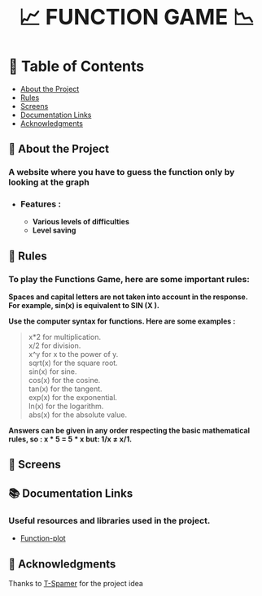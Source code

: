## **<h1 align="center"> 📈 FUNCTION GAME 📉</h1>**


# 📜 Table of Contents

- [About the Project](https://github.com/Liko0o0/Function-Game_Website?tab=readme-ov-file#-about-the-project)
- [Rules](https://github.com/Liko0o0/Function-Game_Website?tab=readme-ov-file#-rules)
- [Screens](https://github.com/Liko0o0/Function-Game_Website?tab=readme-ov-file#-screens)
- [Documentation Links](https://github.com/Liko0o0/Function-Game_Website?tab=readme-ov-file#-documentation-links)
- [Acknowledgments](https://github.com/Liko0o0/Function-Game_Website?tab=readme-ov-file#-acknowledgments)
  
## 📖 About the Project

### A website where you have to guess the function only by looking at the graph
- ### **Features :**
    - **Various levels of difficulties**
    - **Level saving**

## 📝 Rules
### To play the Functions Game, here are some important rules:

**Spaces and capital letters are not taken into account in the response.<br>
For example, sin(x) is equivalent to SIN (X ).**

**Use the computer syntax for functions. Here are some examples :**
> x*2 for multiplication.<br>
x/2 for division.<br>
x^y for x to the power of y.<br>
sqrt(x) for the square root.<br>
sin(x) for sine.<br>
cos(x) for the cosine.<br>
tan(x) for the tangent.<br>
exp(x) for the exponential.<br>
ln(x) for the logarithm.<br>
abs(x) for the absolute value.<br>

**Answers can be given in any order respecting the
basic mathematical rules, so : x * 5 = 5 * x  but: 1/x ≠ x/1.**

## 📸 Screens

## 📚 Documentation Links

### Useful resources and libraries used in the project.

 - [Function-plot](https://mauriciopoppe.github.io/function-plot/)

## 💎 Acknowledgments

Thanks to [T-Spamer](https://github.com/T-Spamer) for the project idea
